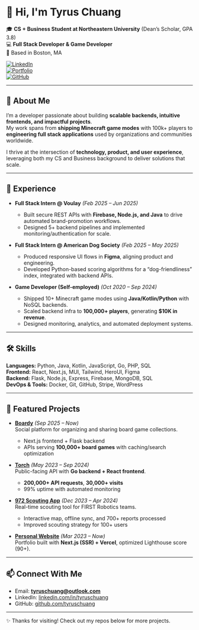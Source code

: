 # 👋 Hi, I'm Tyrus Chuang  

🎓 **CS + Business Student at Northeastern University** (Dean’s Scholar, GPA 3.8)  
💻 **Full Stack Developer & Game Developer**  
📍 Based in Boston, MA  

[![LinkedIn](https://img.shields.io/badge/LinkedIn-Connect-blue?logo=linkedin)](https://linkedin.com/in/tyruschuang)  
[![Portfolio](https://img.shields.io/badge/Portfolio-Visit-brightgreen?logo=vercel)](https://tyrus-chuang.vercel.app)  
[![GitHub](https://img.shields.io/badge/GitHub-Follow-black?logo=github)](https://github.com/tyruschuang)  

---

## 🚀 About Me  
I’m a developer passionate about building **scalable backends, intuitive frontends, and impactful projects**.  
My work spans from **shipping Minecraft game modes** with 100k+ players to **engineering full stack applications** used by organizations and communities worldwide.  

I thrive at the intersection of **technology, product, and user experience**, leveraging both my CS and Business background to deliver solutions that scale.  

---

## 💼 Experience  

- **Full Stack Intern @ Voulay** *(Feb 2025 – Jun 2025)*  
  - Built secure REST APIs with **Firebase, Node.js, and Java** to drive automated brand-promotion workflows.  
  - Designed 5+ backend pipelines and implemented monitoring/authentication for scale.  

- **Full Stack Intern @ American Dog Society** *(Feb 2025 – May 2025)*  
  - Produced responsive UI flows in **Figma**, aligning product and engineering.  
  - Developed Python-based scoring algorithms for a “dog-friendliness” index, integrated with backend APIs.  

- **Game Developer (Self-employed)** *(Oct 2020 – Sep 2024)*  
  - Shipped 10+ Minecraft game modes using **Java/Kotlin/Python** with NoSQL backends.  
  - Scaled backend infra to **100,000+ players**, generating **$10K in revenue**.  
  - Designed monitoring, analytics, and automated deployment systems.  

---

## 🛠️ Skills  

**Languages:** Python, Java, Kotlin, JavaScript, Go, PHP, SQL  
**Frontend:** React, Next.js, MUI, Tailwind, HeroUI, Figma  
**Backend:** Flask, Node.js, Express, Firebase, MongoDB, SQL  
**DevOps & Tools:** Docker, Git, GitHub, Stripe, WordPress  

---

## 🌟 Featured Projects  

- **[Boardy](https://boardy-library.vercel.app)** *(Sep 2025 – Now)*  
  Social platform for organizing and sharing board game collections.  
  - Next.js frontend + Flask backend  
  - APIs serving **100,000+ board games** with caching/search optimization  

- **[Torch](https://torch.onrender.com)** *(May 2023 – Sep 2024)*  
  Public-facing API with **Go backend + React frontend**.  
  - **200,000+ API requests**, **30,000+ visits**  
  - 99% uptime with automated monitoring  

- **[972 Scouting App](https://scouting-app-2024.onrender.com)** *(Dec 2023 – Apr 2024)*  
  Real-time scouting tool for FIRST Robotics teams.  
  - Interactive map, offline sync, and 700+ reports processed  
  - Improved scouting strategy for 100+ users  

- **[Personal Website](https://tyrus-chuang.vercel.app)** *(Mar 2023 – Now)*  
  Portfolio built with **Next.js (SSR) + Vercel**, optimized Lighthouse score (90+).  

---

## 📫 Connect With Me  
- Email: **tyruschuang@outlook.com**  
- LinkedIn: [linkedin.com/in/tyruschuang](https://linkedin.com/in/tyruschuang)  
- GitHub: [github.com/tyruschuang](https://github.com/tyruschuang)  

---
✨ Thanks for visiting! Check out my repos below for more projects.
